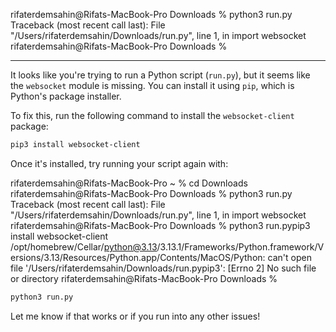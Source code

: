 rifaterdemsahin@Rifats-MacBook-Pro Downloads % python3 run.py
Traceback (most recent call last):
  File "/Users/rifaterdemsahin/Downloads/run.py", line 1, in <module>
    import websocket
rifaterdemsahin@Rifats-MacBook-Pro Downloads % 

---

It looks like you're trying to run a Python script (`run.py`), but it seems like the `websocket` module is missing. You can install it using `pip`, which is Python's package installer.

To fix this, run the following command to install the `websocket-client` package:

```bash
pip3 install websocket-client
```

Once it's installed, try running your script again with:


rifaterdemsahin@Rifats-MacBook-Pro ~ % cd Downloads 
rifaterdemsahin@Rifats-MacBook-Pro Downloads % python3 run.py
Traceback (most recent call last):
  File "/Users/rifaterdemsahin/Downloads/run.py", line 1, in <module>
    import websocket
rifaterdemsahin@Rifats-MacBook-Pro Downloads % python3 run.pypip3 install websocket-client
/opt/homebrew/Cellar/python@3.13/3.13.1/Frameworks/Python.framework/Versions/3.13/Resources/Python.app/Contents/MacOS/Python: can't open file '/Users/rifaterdemsahin/Downloads/run.pypip3': [Errno 2] No such file or directory
rifaterdemsahin@Rifats-MacBook-Pro Downloads % 


```bash
python3 run.py
```

Let me know if that works or if you run into any other issues!
